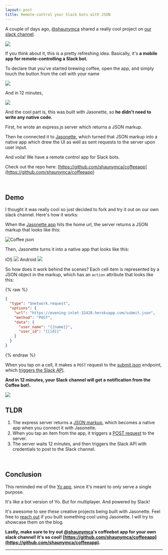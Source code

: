 ```yaml
---
layout: post
title: Remote-control your Slack bots with JSON
---
```


A couple of days ago, [@shaunymca](https://github.com/shaunymca) shared a really cool project on [our slack channel](https://jasonette.now.sh/).


<img src='/assets/coffeebot.png' class='bordered'>

If you think about it, this is a pretty refreshing idea. Basically, it's **a mobile app for remote-controlling a Slack bot.** 

To declare that you've started brewing coffee, open the app, and simply touch the button from the cell with your name

<img src='/assets/coffeebot_original.png' class='medium bordered'>

And in 12 minutes, 

<img src='/assets/coffee_bot_slack.png' class='bordered'>

And the cool part is, this was built with Jasonette, so **he didn't need to write any native code.**

First, he wrote an express.js server which returns a JSON markup.

Then he connected it to [Jasonette](https://www.jasonette.com), which turned that JSON markup into a native app which drew the UI as well as sent requests to the server upon user input.

And voila! We have a remote control app for Slack bots.

Check out the repo here: [https://github.com/shaunymca/coffeeapp](https://github.com/shaunymca/coffeeapp)

<br>

## Demo
I thought it was really cool so just decided to fork and try it out on our own slack channel. Here's how it works:

When the [Jasonette app](https://jasonette.com) hits the home url, the server returns a JSON markup that looks like this:

![Coffee json](/assets/coffee_json.png)

Then, Jasonette turns it into a native app that looks like this:

<span class='col-6'>
	<span>iOS</span>
	<img src='/assets/coffee_app_ios.png' class='medium bordered'>
</span>
<span class='col-6'>
	<span>Android</span>
	<img src='/assets/coffee_app_android.png' class='medium bordered'>
</span>

So how does it work behind the scenes? Each cell item is represented by a JSON object in the markup, which has an `action` attribute that looks like this:

{% raw %}
```json
{
  "type": "$network.request",
  "options": {
    "url": "https://evening-inlet-32428.herokuapp.com/submit.json",
    "method": "POST",
    "data": {
      "user_name": "{{name}}",
      "user_id": "{{id}}"
    }
  }
}
```
{% endraw %}

When you tap on a cell, it makes a `POST` request to the [submit.json](https://github.com/shaunymca/coffeeapp/blob/master/server.js#L61) endpoint, which [triggers the Slack API](https://github.com/shaunymca/coffeeapp/blob/master/modules/slackPosting.js#L17).

**And in 12 minutes, your Slack channel will get a notification from the Coffee bot!.**

<img src='/assets/coffee_bot_slack.png' class='bordered'>

## TLDR

1. The express server returns a [JSON markup](https://github.com/shaunymca/coffeeapp/blob/master/modules/jsonette.js#L61), which becomes a native app when you connect it with Jasonette.
2. When you tap an item from the app, it triggers a [POST request](http://docs.jasonette.com/actions/#networkrequest) to the server.
3. The server waits 12 minutes, and then triggers the Slack API with credentials to post to the Slack channel.

<br>

## Conclusion

This reminded me of the [Yo app](https://www.justyo.co/), since it's meant to only serve a single purpose.

It's like a bot version of Yo. But for multiplayer. And powered by Slack!

It's awesome to see these creative projects being built with Jasonette. Feel free to [reach out](https://twitter.com/jasonclient) if you built something cool using Jasonette. I will try to showcase them on the blog.

**Lastly, make sure to try out [@shaunymca](https://github.com/shaunymca)'s coffeebot app for your own slack channel! It's so cool! [https://github.com/shaunymca/coffeeapp](https://github.com/shaunymca/coffeeapp).**

---
